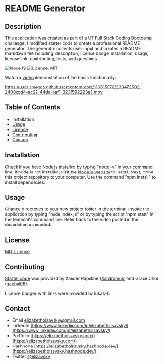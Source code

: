 # README Generator

## Description

This application was created as part of a UT Full Stack Coding Bootcamp challenge. I modified starter code to create a professional README generator. The generator collects user input and creates a README markdown file including: description, license badge, installation, usage, license link, contributing, tests, and questions.

[![NodeJS](https://img.shields.io/badge/node.js-6DA55F?style=for-the-badge&logo=node.js&logoColor=white)](https://nodejs.org/en)
[![License: MIT](https://img.shields.io/badge/License-MIT-yellow.svg)](https://opensource.org/licenses/MIT)

Watch a [video](https://drive.google.com/file/d/1sNYA5YKhCqttrKqfAqJYAAIw1JG5mzuJ/view?usp=sharing) demonstration of the basic functionality:

https://user-images.githubusercontent.com/116515976/230472502-2408ccd4-ac22-44da-baf1-3231592223a3.mov

## Table of Contents

* [Installation](#installation)
* [Usage](#usage)
* [License](#license)
* [Contributing](#contributing)
* [Contact](#contact)

## Installation

Check if you have Node.js installed by typing "node -v" in your command line. If node is not installed, visit the [Node.js website](https://nodejs.org/en) to install. Next, clone this project repository to your computer. Use the command "npm install" to install dependecies. 

## Usage

Change directories to your new project folder in the terminal. Invoke the application by typing "node index.js" or by typing the script "npm start" in the terminal's command line. Refer back to the video posted in the description as needed.

## License

[MIT License](https://opensource.org/licenses/MIT)

## Contributing

[Starter code](https://github.com/coding-boot-camp/potential-enigma) was provided by Xander Rapstine ([Xandromus](https://github.com/Xandromus)) and Grace Choi ([gachoi06](https://github.com/gachoi06)).

[License badges with links](https://gist.github.com/lukas-h/2a5d00690736b4c3a7ba) were provided by [lukas-h](https://gist.github.com/lukas-h).

## Contact
* Email elizabetholsavsky@gmail.com
* LinkedIn [https://www.linkedin.com/in/elizabetholsavsky/](https://www.linkedin.com/in/elizabetholsavsky/)
* Portfolio [https://elizabetholsavsky.com/](https://elizabetholsavsky.com/)
* Hashnode [https://elizabetholsavsky.hashnode.dev/](https://elizabetholsavsky.hashnode.dev/)
* Twitter [@elizavsky](https://twitter.com/home)

